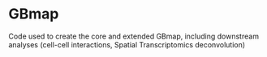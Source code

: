 # GBmap
Code used to create the core and extended GBmap, including downstream analyses (cell-cell interactions, Spatial Transcriptomics deconvolution) 
